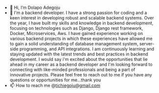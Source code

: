 - 👋 Hi, I’m Dolapo Adegoju
- 👀 I'm a backend developer. I have a strong passion for coding and a keen interest in developing robust and scalable backend systems. Over the year, I have built my skills and knowledge in backend development, focusing on technologies such as Django, Django rest framework, Docker, Microservices, Aws. I have gained experience working on various backend projects in which these experiences have allowed me to gain a solid understanding of database management system, server-side programming, and API integrations. I am continuously learning and staying updated with the latest trends and best practices in backend development. I would say i'm excited about the opportunities that lie ahead in my career as a backend developer and I'm looking forward to connecting with like-minded professionals and being a part of innovative projects. Please feel free to reach out to me if you have any questions or opportunities for me...thank you
- 📫 How to reach me @tichiegoju@gmail.com

<!---
Dolapur/Dolapur is a ✨ special ✨ repository because its `README.md` (this file) appears on your GitHub profile.
You can click the Preview link to take a look at your changes.
--->
